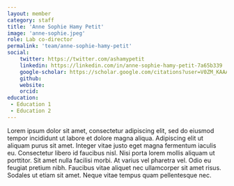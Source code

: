 ```yaml
---
layout: member
category: staff
title: 'Anne Sophie Hamy Petit'
image: 'anne-sophie.jpeg'
role: Lab co-director
permalink: 'team/anne-sophie-hamy-petit'
social:
    twitter: https://twitter.com/ashamypetit
    linkedin: https://linkedin.com/in/anne-sophie-hamy-petit-7a65b339
    google-scholar: https://scholar.google.com/citations?user=V0ZM_KAAAAAJ&hl=en
    github:
    website:
    orcid:
education:
 - Education 1
 - Education 2
---
```


Lorem ipsum dolor sit amet, consectetur adipiscing elit, sed do eiusmod tempor incididunt ut labore et dolore magna aliqua. Adipiscing elit ut aliquam purus sit amet. Integer vitae justo eget magna fermentum iaculis eu. Consectetur libero id faucibus nisl. Nisi porta lorem mollis aliquam ut porttitor. Sit amet nulla facilisi morbi. At varius vel pharetra vel. Odio eu feugiat pretium nibh. Faucibus vitae aliquet nec ullamcorper sit amet risus. Sodales ut etiam sit amet. Neque vitae tempus quam pellentesque nec.
